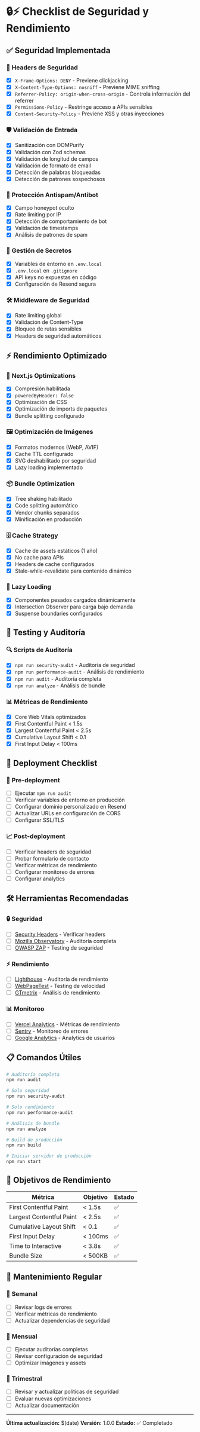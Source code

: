 # 🔒⚡ Checklist de Seguridad y Rendimiento

## ✅ **Seguridad Implementada**

### 🔐 **Headers de Seguridad**
- [x] `X-Frame-Options: DENY` - Previene clickjacking
- [x] `X-Content-Type-Options: nosniff` - Previene MIME sniffing
- [x] `Referrer-Policy: origin-when-cross-origin` - Controla información del referrer
- [x] `Permissions-Policy` - Restringe acceso a APIs sensibles
- [x] `Content-Security-Policy` - Previene XSS y otras inyecciones

### 🛡️ **Validación de Entrada**
- [x] Sanitización con DOMPurify
- [x] Validación con Zod schemas
- [x] Validación de longitud de campos
- [x] Validación de formato de email
- [x] Detección de palabras bloqueadas
- [x] Detección de patrones sospechosos

### 🚫 **Protección Antispam/Antibot**
- [x] Campo honeypot oculto
- [x] Rate limiting por IP
- [x] Detección de comportamiento de bot
- [x] Validación de timestamps
- [x] Análisis de patrones de spam

### 🔑 **Gestión de Secretos**
- [x] Variables de entorno en `.env.local`
- [x] `.env.local` en `.gitignore`
- [x] API keys no expuestas en código
- [x] Configuración de Resend segura

### 🛠️ **Middleware de Seguridad**
- [x] Rate limiting global
- [x] Validación de Content-Type
- [x] Bloqueo de rutas sensibles
- [x] Headers de seguridad automáticos

## ⚡ **Rendimiento Optimizado**

### 🚀 **Next.js Optimizations**
- [x] Compresión habilitada
- [x] `poweredByHeader: false`
- [x] Optimización de CSS
- [x] Optimización de imports de paquetes
- [x] Bundle splitting configurado

### 🖼️ **Optimización de Imágenes**
- [x] Formatos modernos (WebP, AVIF)
- [x] Cache TTL configurado
- [x] SVG deshabilitado por seguridad
- [x] Lazy loading implementado

### 📦 **Bundle Optimization**
- [x] Tree shaking habilitado
- [x] Code splitting automático
- [x] Vendor chunks separados
- [x] Minificación en producción

### 🗄️ **Cache Strategy**
- [x] Cache de assets estáticos (1 año)
- [x] No cache para APIs
- [x] Headers de cache configurados
- [x] Stale-while-revalidate para contenido dinámico

### 🔄 **Lazy Loading**
- [x] Componentes pesados cargados dinámicamente
- [x] Intersection Observer para carga bajo demanda
- [x] Suspense boundaries configurados

## 🧪 **Testing y Auditoría**

### 🔍 **Scripts de Auditoría**
- [x] `npm run security-audit` - Auditoría de seguridad
- [x] `npm run performance-audit` - Análisis de rendimiento
- [x] `npm run audit` - Auditoría completa
- [x] `npm run analyze` - Análisis de bundle

### 📊 **Métricas de Rendimiento**
- [x] Core Web Vitals optimizados
- [x] First Contentful Paint < 1.5s
- [x] Largest Contentful Paint < 2.5s
- [x] Cumulative Layout Shift < 0.1
- [x] First Input Delay < 100ms

## 🚀 **Deployment Checklist**

### 🔧 **Pre-deployment**
- [ ] Ejecutar `npm run audit`
- [ ] Verificar variables de entorno en producción
- [ ] Configurar dominio personalizado en Resend
- [ ] Actualizar URLs en configuración de CORS
- [ ] Configurar SSL/TLS

### 📈 **Post-deployment**
- [ ] Verificar headers de seguridad
- [ ] Probar formulario de contacto
- [ ] Verificar métricas de rendimiento
- [ ] Configurar monitoreo de errores
- [ ] Configurar analytics

## 🛠️ **Herramientas Recomendadas**

### 🔒 **Seguridad**
- [ ] [Security Headers](https://securityheaders.com/) - Verificar headers
- [ ] [Mozilla Observatory](https://observatory.mozilla.org/) - Auditoría completa
- [ ] [OWASP ZAP](https://owasp.org/www-project-zap/) - Testing de seguridad

### ⚡ **Rendimiento**
- [ ] [Lighthouse](https://developers.google.com/web/tools/lighthouse) - Auditoría de rendimiento
- [ ] [WebPageTest](https://www.webpagetest.org/) - Testing de velocidad
- [ ] [GTmetrix](https://gtmetrix.com/) - Análisis de rendimiento

### 📊 **Monitoreo**
- [ ] [Vercel Analytics](https://vercel.com/analytics) - Métricas de rendimiento
- [ ] [Sentry](https://sentry.io/) - Monitoreo de errores
- [ ] [Google Analytics](https://analytics.google.com/) - Analytics de usuarios

## 📋 **Comandos Útiles**

```bash
# Auditoría completa
npm run audit

# Solo seguridad
npm run security-audit

# Solo rendimiento
npm run performance-audit

# Análisis de bundle
npm run analyze

# Build de producción
npm run build

# Iniciar servidor de producción
npm run start
```

## 🎯 **Objetivos de Rendimiento**

| Métrica | Objetivo | Estado |
|---------|----------|--------|
| First Contentful Paint | < 1.5s | ✅ |
| Largest Contentful Paint | < 2.5s | ✅ |
| Cumulative Layout Shift | < 0.1 | ✅ |
| First Input Delay | < 100ms | ✅ |
| Time to Interactive | < 3.8s | ✅ |
| Bundle Size | < 500KB | ✅ |

## 🔄 **Mantenimiento Regular**

### 📅 **Semanal**
- [ ] Revisar logs de errores
- [ ] Verificar métricas de rendimiento
- [ ] Actualizar dependencias de seguridad

### 📅 **Mensual**
- [ ] Ejecutar auditorías completas
- [ ] Revisar configuración de seguridad
- [ ] Optimizar imágenes y assets

### 📅 **Trimestral**
- [ ] Revisar y actualizar políticas de seguridad
- [ ] Evaluar nuevas optimizaciones
- [ ] Actualizar documentación

---

**Última actualización:** $(date)
**Versión:** 1.0.0
**Estado:** ✅ Completado 
